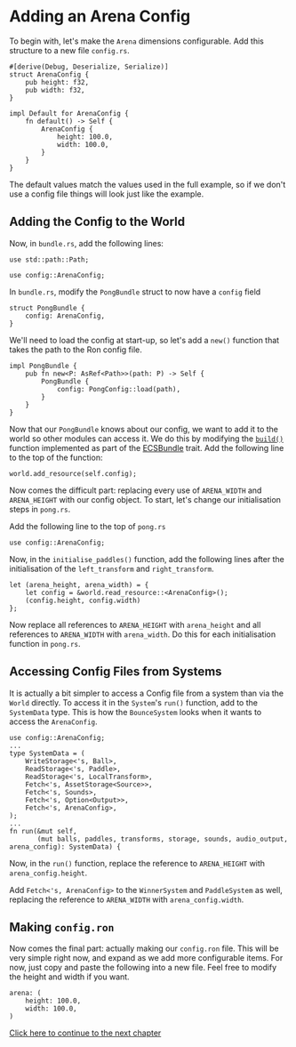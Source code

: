 # Adding an Arena Config

To begin with, let's make the `Arena` dimensions configurable. Add this structure to a new file `config.rs`.
```rust,ignore
#[derive(Debug, Deserialize, Serialize)]
struct ArenaConfig {
    pub height: f32,
    pub width: f32,
}

impl Default for ArenaConfig {
    fn default() -> Self {
        ArenaConfig {
            height: 100.0,
            width: 100.0,
        }
    }
}
```

The default values match the values used in the full example, so if we don't use a config file things will 
look just like the example. 

## Adding the Config to the World
Now, in `bundle.rs`, add the following lines:
```rust,ignore
use std::path::Path;

use config::ArenaConfig;
```

In `bundle.rs`, modify the `PongBundle` struct to now have a `config` field
```rust,ignore
struct PongBundle {
    config: ArenaConfig,
}
```
We'll need to load the config at start-up, so let's add a `new()` function that takes the path to the Ron 
config file.
```rust,ignore
impl PongBundle {
    pub fn new<P: AsRef<Path>>(path: P) -> Self {
        PongBundle {
            config: PongConfig::load(path),
        }
    }
}
```

Now that our `PongBundle` knows about our config, we want to add it to the world so other modules can access 
it. We do this by modifying the [`build()`][ecsbuild] function implemented as part of the 
[ECSBundle][ecsbundle] trait. Add the following line to the top of the function:
```rust,ignore
world.add_resource(self.config);
```

Now comes the difficult part: replacing every use of `ARENA_WIDTH` and `ARENA_HEIGHT` with our config object. 
To start, let's change our initialisation steps in `pong.rs`.

Add the following line to the top of `pong.rs`
```rust,ignore
use config::ArenaConfig;
```

Now, in the `initialise_paddles()` function, add the following lines after the initialisation of the 
`left_transform` and `right_transform`.
```rust,ignore
let (arena_height, arena_width) = {
    let config = &world.read_resource::<ArenaConfig>();
    (config.height, config.width)
};
```

Now replace all references to `ARENA_HEIGHT` with `arena_height` and all references to `ARENA_WIDTH` with 
`arena_width`. Do this for each initialisation function in `pong.rs`.

## Accessing Config Files from Systems
It is actually a bit simpler to access a Config file from a system than via the `World` directly. To access 
it in the `System`'s `run()` function, add to the `SystemData` type. This is how the `BounceSystem` looks 
when it wants to access the `ArenaConfig`.
```rust,ignore
use config::ArenaConfig;
...
type SystemData = (
    WriteStorage<'s, Ball>,
    ReadStorage<'s, Paddle>,
    ReadStorage<'s, LocalTransform>,
    Fetch<'s, AssetStorage<Source>>,
    Fetch<'s, Sounds>,
    Fetch<'s, Option<Output>>,
    Fetch<'s, ArenaConfig>,
);
...
fn run(&mut self, 
       (mut balls, paddles, transforms, storage, sounds, audio_output, arena_config): SystemData) {
```
Now, in the `run()` function, replace the reference to `ARENA_HEIGHT` with `arena_config.height`.

Add `Fetch<'s, ArenaConfig>` to the `WinnerSystem` and `PaddleSystem` as well, replacing the reference to 
`ARENA_WIDTH` with `arena_config.width`.

## Making `config.ron`

Now comes the final part: actually making our `config.ron` file. This will be very simple right now, and 
expand as we add more configurable items. For now, just copy and paste the following into a new file. Feel 
free to modify the height and width if you want.

```ignore
arena: (
    height: 100.0,
    width: 100.0,
)
```

[Click here to continue to the next chapter][1]

[config]: https://docs.rs/amethyst_config/0.5.0/amethyst_config/trait.Config.html
[ecsbundle]: https://docs.rs/amethyst_core/0.1.0/amethyst_core/bundle/trait.ECSBundle.html
[ecsbuild]: https://docs.rs/amethyst_core/0.1.0/amethyst_core/bundle/trait.ECSBundle.html#tymethod.build
[1]: ./appendices/a_config_files/ball_config.html
